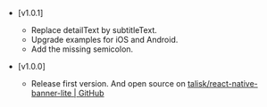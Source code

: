 - [v1.0.1]
  + Replace detailText by subtitleText.
  + Upgrade examples for iOS and Android.
  + Add the missing semicolon.

- [v1.0.0]
  + Release first version. And open source on [talisk/react-native-banner-lite | GitHub](https://github.com/talisk/react-native-banner-lite)
